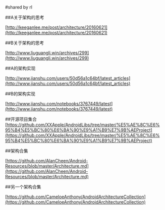 #shared by rl

##A关于架构的思考

[http://keeganlee.me/post/architecture/20160621](http://keeganlee.me/post/architecture/20160621)

##B关于架构的思考

[http://www.liuguangli.win/archives/299](http://www.liuguangli.win/archives/299)

##A的架构实现

[http://www.jianshu.com/users/50d56a1c64bf/latest_articles](http://www.jianshu.com/users/50d56a1c64bf/latest_articles)

##B的架构实现

[http://www.jianshu.com/notebooks/3767449/latest](http://www.jianshu.com/notebooks/3767449/latest)

##开源项目集合
[https://github.com/XXApple/AndroidLibs/tree/master/%E5%AE%8C%E6%95%B4%E5%BC%80%E6%BA%90%E9%A1%B9%E7%9B%AEProject](https://github.com/XXApple/AndroidLibs/tree/master/%E5%AE%8C%E6%95%B4%E5%BC%80%E6%BA%90%E9%A1%B9%E7%9B%AEProject)

##架构合集

[https://github.com/AlanCheen/Android-Resources/blob/master/Architecture.md](https://github.com/AlanCheen/Android-Resources/blob/master/Architecture.md)

##另一个架构合集

[https://github.com/CameloeAnthony/AndroidArchitectureCollection](https://github.com/CameloeAnthony/AndroidArchitectureCollection)
